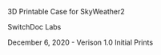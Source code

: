 3D Printable Case for SkyWeather2<BR>

SwitchDoc Labs<BR>

December 6, 2020 - Verison 1.0 Initial Prints<BR>


